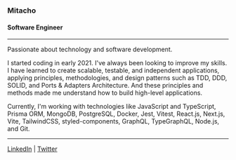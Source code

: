 ### Mitacho

#### Software Engineer <br/>

---

Passionate about technology and software development.

I started coding in early 2021. I've always been looking to improve my skills. I have learned to create scalable, testable, and independent applications, applying principles, methodologies, and design patterns such as TDD, DDD, SOLID, and Ports & Adapters Architecture. And these principles and methods made me understand how to build high-level applications.

Currently, I'm working with technologies like JavaScript and TypeScript, Prisma ORM, MongoDB, PostgreSQL, Docker, Jest, Vitest, React.js, Next.js, Vite, TailwindCSS, styled-components, GraphQL, TypeGraphQL, Node.js, and Git.

---

[LinkedIn](https://www.linkedin.com/in/arthurflv/) | [Twitter](https://twitter.com/Mitacho_)
